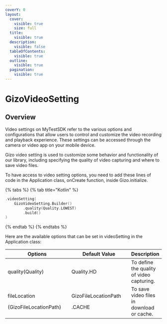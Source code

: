 ```yaml
---
coverY: 0
layout:
  cover:
    visible: true
    size: full
  title:
    visible: true
  description:
    visible: false
  tableOfContents:
    visible: true
  outline:
    visible: true
  pagination:
    visible: true
---
```


# GizoVideoSetting

## Overview

Video settings on MyTestSDK refer to the various options and configurations that allow users to control and customize the video recording and playback experience. These settings can be accessed through the camera or video app on your mobile device.

Gizo video setting is used to customize some behavior and functionality of our library, including specifying the quality of video capturing and where to save video files.

To have access to video setting options, you need to add these lines of code in the Application class, onCreate function, inside Gizo.initialize.

{% tabs %}
{% tab title="Kotlin" %}
```kotlin
.videoSetting(
    GizoVideoSetting.Builder()
        .quality(Quality.LOWEST)
        .build()
)
```
{% endtab %}
{% endtabs %}



Here are the available options that can be set in videoSetting in the Application class:

<table><thead><tr><th width="227.33333333333331">Options</th><th width="213">Default Value</th><th>Description</th></tr></thead><tbody><tr><td>quality(Quality)</td><td>Quality.HD</td><td>To define the quality of video capturing.</td></tr><tr><td><p>fileLocation</p><p>(GizoFileLocationPath)</p></td><td><p>GizoFileLocationPath</p><p>.CACHE</p></td><td>To save video files in download or cache.</td></tr></tbody></table>

